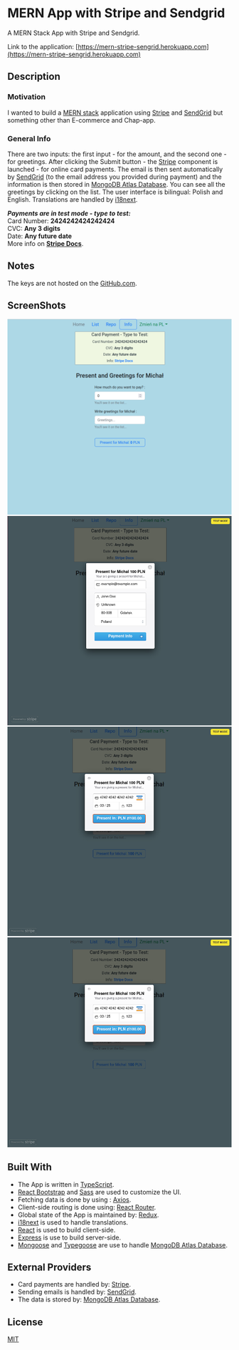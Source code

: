 # MERN App with Stripe and Sendgrid

A MERN Stack App with Stripe and Sendgrid.

Link to the application: [https://mern-stripe-sengrid.herokuapp.com](https://mern-stripe-sengrid.herokuapp.com)

## Description

### Motivation

I wanted to build a [MERN stack](<https://wikitia.com/wiki/MERN_(solution_stack)>) application using
[Stripe](https://stripe.com) and [SendGrid](https://sendgrid.com) but something other than E-commerce and Chap-app.

### General Info

There are two inputs: the first input - for the amount, and the second one - for greetings. After clicking the Submit
button - the [Stripe](https://stripe.com) component is launched - for online card payments. The email is then sent
automatically by [SendGrid](https://sendgrid.com) (to the email address you provided during payment) and the information is
then stored in [MongoDB Atlas Database](https://www.mongodb.com). You can see all the greetings by clicking on the list. The
user interface is bilingual: Polish and English. Translations are handled by [i18next](https://www.i18next.com).

**_Payments are in test mode - type to test:_**\
Card Number: **2424242424242424**\
CVC: **Any 3 digits**\
Date: **Any future date**\
More info on **[Stripe Docs](https://stripe.com/docs/testing?numbers-or-method-or-token=card-numbers)**.

## Notes

The keys are not hosted on the [GitHub.com](https://github.com).

## ScreenShots

<img alt="Landing page" src="./screenShots/screen_1.png">
<img alt="Stripe_1" src="./screenShots/screen_2.png">
<img alt="Stripe_2" src="./screenShots/screen_3.png">
<img alt="List" src="./screenShots/screen_3.png">

## Built With

- The App is written in [TypeScript](https://www.typescriptlang.org).
- [React Bootstrap](https://react-bootstrap.github.io) and [Sass](https://sass-lang.com) are used to customize the UI.
- Fetching data is done by using : [Axios](https://axios-http.com).
- Client-side routing is done using: [React Router](https://v5.reactrouter.com).
- Global state of the App is maintained by: [Redux](https://redux.js.org).
- [i18next](https://www.i18next.com) is used to handle translations.
- [React](https://reactjs.org) is used to build client-side.
- [Express](https://expressjs.com) is use to build server-side.
- [Mongoose](https://mongoosejs.com/) and [Typegoose](https://www.npmjs.com/package/@typegoose/typegoose) are use to handle
  [MongoDB Atlas Database](https://www.mongodb.com).

## External Providers

- Card payments are handled by: [Stripe](https://stripe.com).
- Sending emails is handled by: [SendGrid](https://sendgrid.com).
- The data is stored by: [MongoDB Atlas Database](https://www.mongodb.com).

## License

[MIT](https://choosealicense.com/licenses/mit)
